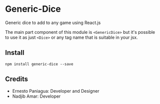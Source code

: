 # Generic-Dice
Generic dice to add to any game using React.js

The main part component of this module is `<GenericDice>` but it's possible to use it as just `<Dice>` or any tag name that is suitable in your jsx.

## Install

```
npm install generic-dice --save
```

## Credits

- Ernesto Paniagua: Developer and Designer
- Nadjib Amar: Developer
